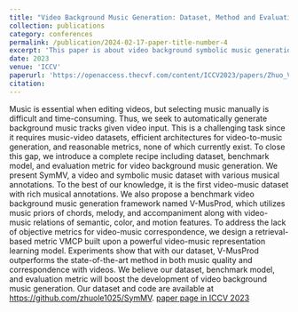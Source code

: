 ```yaml
---
title: "Video Background Music Generation: Dataset, Method and Evaluation"
collection: publications
category: conferences
permalink: /publication/2024-02-17-paper-title-number-4
excerpt: 'This paper is about video background symbolic music generation.'
date: 2023
venue: 'ICCV'
paperurl: 'https://openaccess.thecvf.com/content/ICCV2023/papers/Zhuo_Video_Background_Music_Generation_Dataset_Method_and_Evaluation_ICCV_2023_paper.pdf'
citation: 
---
```


Music is essential when editing videos, but selecting music manually is difficult and time-consuming. Thus, we seek to automatically generate background music tracks given video input. This is a challenging task since it requires music-video datasets, efficient architectures for video-to-music generation, and reasonable metrics, none of which currently exist. To close this gap, we introduce a complete recipe including dataset, benchmark model, and evaluation metric for video background music generation. We present SymMV, a video and symbolic music dataset with various musical annotations. To the best of our knowledge, it is the first video-music dataset with rich musical annotations. We also propose a benchmark video background music generation framework named V-MusProd, which utilizes music priors of chords, melody, and accompaniment along with video-music relations of semantic, color, and motion features. To address the lack of objective metrics for video-music correspondence, we design a retrieval-based metric VMCP built upon a powerful video-music representation learning model. Experiments show that with our dataset, V-MusProd outperforms the state-of-the-art method in both music quality and correspondence with videos. We believe our dataset, benchmark model, and evaluation metric will boost the development of video background music generation. Our dataset and code are available at https://github.com/zhuole1025/SymMV.
[paper page in ICCV 2023](https://openaccess.thecvf.com/content/ICCV2023/papers/Zhuo_Video_Background_Music_Generation_Dataset_Method_and_Evaluation_ICCV_2023_paper.pdf)

